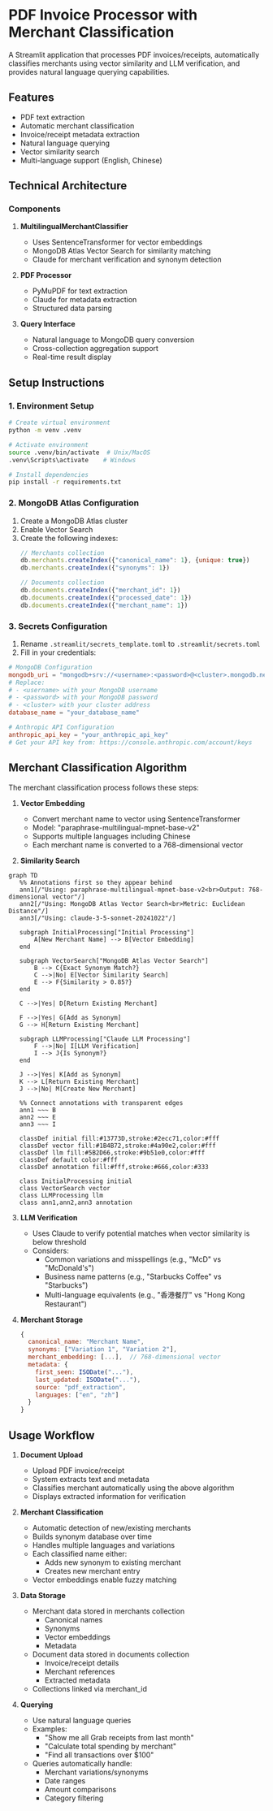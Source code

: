 # PDF Invoice Processor with Merchant Classification

A Streamlit application that processes PDF invoices/receipts, automatically classifies merchants using vector similarity and LLM verification, and provides natural language querying capabilities.

## Features

- PDF text extraction
- Automatic merchant classification
- Invoice/receipt metadata extraction
- Natural language querying
- Vector similarity search
- Multi-language support (English, Chinese)

## Technical Architecture

### Components

1. **MultilingualMerchantClassifier**
   - Uses SentenceTransformer for vector embeddings
   - MongoDB Atlas Vector Search for similarity matching
   - Claude for merchant verification and synonym detection

2. **PDF Processor**
   - PyMuPDF for text extraction
   - Claude for metadata extraction
   - Structured data parsing

3. **Query Interface**
   - Natural language to MongoDB query conversion
   - Cross-collection aggregation support
   - Real-time result display

## Setup Instructions

### 1. Environment Setup

```bash
# Create virtual environment
python -m venv .venv

# Activate environment
source .venv/bin/activate  # Unix/MacOS
.venv\Scripts\activate    # Windows

# Install dependencies
pip install -r requirements.txt
```

### 2. MongoDB Atlas Configuration

1. Create a MongoDB Atlas cluster
2. Enable Vector Search
3. Create the following indexes:
   ```javascript
   // Merchants collection
   db.merchants.createIndex({"canonical_name": 1}, {unique: true})
   db.merchants.createIndex({"synonyms": 1})

   // Documents collection
   db.documents.createIndex({"merchant_id": 1})
   db.documents.createIndex({"processed_date": 1})
   db.documents.createIndex({"merchant_name": 1})
   ```

### 3. Secrets Configuration

1. Rename `.streamlit/secrets_template.toml` to `.streamlit/secrets.toml`
2. Fill in your credentials:

```toml
# MongoDB Configuration
mongodb_uri = "mongodb+srv://<username>:<password>@<cluster>.mongodb.net/"
# Replace:
# - <username> with your MongoDB username
# - <password> with your MongoDB password
# - <cluster> with your cluster address
database_name = "your_database_name"

# Anthropic API Configuration
anthropic_api_key = "your_anthropic_api_key"
# Get your API key from: https://console.anthropic.com/account/keys
```

## Merchant Classification Algorithm

The merchant classification process follows these steps:

1. **Vector Embedding**
   - Convert merchant name to vector using SentenceTransformer
   - Model: "paraphrase-multilingual-mpnet-base-v2"
   - Supports multiple languages including Chinese
   - Each merchant name is converted to a 768-dimensional vector

2. **Similarity Search**
```mermaid
graph TD
   %% Annotations first so they appear behind
   ann1[/"Using: paraphrase-multilingual-mpnet-base-v2<br>Output: 768-dimensional vector"/]
   ann2[/"Using: MongoDB Atlas Vector Search<br>Metric: Euclidean Distance"/]
   ann3[/"Using: claude-3-5-sonnet-20241022"/]

   subgraph InitialProcessing["Initial Processing"]
       A[New Merchant Name] --> B[Vector Embedding]
   end

   subgraph VectorSearch["MongoDB Atlas Vector Search"]
       B --> C{Exact Synonym Match?}
       C -->|No| E[Vector Similarity Search]
       E --> F{Similarity > 0.85?}
   end

   C -->|Yes| D[Return Existing Merchant]

   F -->|Yes| G[Add as Synonym]
   G --> H[Return Existing Merchant]

   subgraph LLMProcessing["Claude LLM Processing"]
       F -->|No| I[LLM Verification]
       I --> J{Is Synonym?}
   end

   J -->|Yes| K[Add as Synonym]
   K --> L[Return Existing Merchant]
   J -->|No| M[Create New Merchant]

   %% Connect annotations with transparent edges
   ann1 ~~~ B
   ann2 ~~~ E
   ann3 ~~~ I

   classDef initial fill:#13773D,stroke:#2ecc71,color:#fff
   classDef vector fill:#1B4B72,stroke:#4a90e2,color:#fff
   classDef llm fill:#5B2D66,stroke:#9b51e0,color:#fff
   classDef default color:#fff
   classDef annotation fill:#fff,stroke:#666,color:#333

   class InitialProcessing initial
   class VectorSearch vector
   class LLMProcessing llm
   class ann1,ann2,ann3 annotation
```

3. **LLM Verification**
   - Uses Claude to verify potential matches when vector similarity is below threshold
   - Considers:
     - Common variations and misspellings (e.g., "McD" vs "McDonald's")
     - Business name patterns (e.g., "Starbucks Coffee" vs "Starbucks")
     - Multi-language equivalents (e.g., "香港餐厅" vs "Hong Kong Restaurant")

4. **Merchant Storage**
   ```javascript
   {
     canonical_name: "Merchant Name",
     synonyms: ["Variation 1", "Variation 2"],
     merchant_embedding: [...],  // 768-dimensional vector
     metadata: {
       first_seen: ISODate("..."),
       last_updated: ISODate("..."),
       source: "pdf_extraction",
       languages: ["en", "zh"]
     }
   }
   ```

## Usage Workflow

1. **Document Upload**
   - Upload PDF invoice/receipt
   - System extracts text and metadata
   - Classifies merchant automatically using the above algorithm
   - Displays extracted information for verification

2. **Merchant Classification**
   - Automatic detection of new/existing merchants
   - Builds synonym database over time
   - Handles multiple languages and variations
   - Each classified name either:
     - Adds new synonym to existing merchant
     - Creates new merchant entry
   - Vector embeddings enable fuzzy matching

3. **Data Storage**
   - Merchant data stored in merchants collection
     - Canonical names
     - Synonyms
     - Vector embeddings
     - Metadata
   - Document data stored in documents collection
     - Invoice/receipt details
     - Merchant references
     - Extracted metadata
   - Collections linked via merchant_id

4. **Querying**
   - Use natural language queries
   - Examples:
     - "Show me all Grab receipts from last month"
     - "Calculate total spending by merchant"
     - "Find all transactions over $100"
   - Queries automatically handle:
     - Merchant variations/synonyms
     - Date ranges
     - Amount comparisons
     - Category filtering